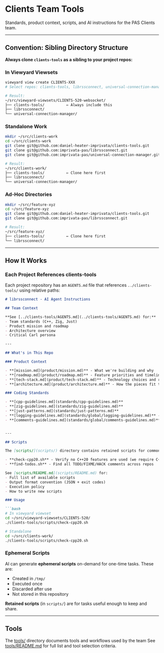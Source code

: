 # Clients Team Tools

Standards, product context, scripts, and AI instructions for the PAS Clients team.

---

## Convention: Sibling Directory Structure

**Always clone `clients-tools` as a sibling to your project repos:**

### In Viewyard Viewsets

```bash
viewyard view create CLIENTS-XXX
# Select repos: clients-tools, librssconnect, universal-connection-manager

# Result:
~/src/viewyard-viewsets/CLIENTS-520-websocket/
├── clients-tools/          ← Always include this
├── librssconnect/
└── universal-connection-manager/
```

### Standalone Work

```bash
mkdir ~/src/clients-work
cd ~/src/clients-work
git clone git@github.com:daniel-heater-imprivata/clients-tools.git
git clone git@github.com:imprivata-pas/librssconnect.git
git clone git@github.com:imprivata-pas/universal-connection-manager.git

# Result:
~/src/clients-work/
├── clients-tools/          ← Clone here first
├── librssconnect/
└── universal-connection-manager/
```

### Ad-Hoc Directories

```bash
mkdir ~/src/feature-xyz
cd ~/src/feature-xyz
git clone git@github.com:daniel-heater-imprivata/clients-tools.git
git clone git@github.com:imprivata-pas/librssconnect.git

# Result:
~/src/feature-xyz/
├── clients-tools/          ← Clone here first
└── librssconnect/
```

---

## How It Works

### Each Project References clients-tools

Each project repository has an `AGENTS.md` file that references `../clients-tools/` using relative paths:

```markdown
# librssconnect - AI Agent Instructions

## Team Context

**See [../clients-tools/AGENTS.md](../clients-tools/AGENTS.md) for:**
- Team standards (C++, Zig, Just)
- Product mission and roadmap
- Architecture overview
- Critical Carl persona

---

## What's in This Repo

### Product Context

- **[mission.md](product/mission.md)** - What we're building and why
- **[roadmap.md](product/roadmap.md)** - Feature priorities and timeline
- **[tech-stack.md](product/tech-stack.md)** - Technology choices and rationale
- **[architecture.md](product/architecture.md)** - How the pieces fit together

### Coding Standards

- **[cpp-guidelines.md](standards/cpp-guidelines.md)**
- **[zig-guidelines.md](standards/zig-guidelines.md)**
- **[just-patterns.md](standards/just-patterns.md)**
- **[logging-guidelines.md](standards/global/logging-guidelines.md)** - Logging best practices
- **[comments-guidelines.md](standards/global/comments-guidelines.md)** - Comments best practices


---

## Scripts

The [scripts/](scripts/) directory contains retained scripts for common tasks:

- **check-cpp20.sh** - Verify no C++20 features are used (we require C++17)
- **find-todos.sh** - Find all TODO/FIXME/HACK comments across repos

See [scripts/README.md](scripts/README.md) for:
- Full list of available scripts
- Output format convention (JSON + exit codes)
- Execution policy
- How to write new scripts

### Usage

```bash
# In viewyard viewset
cd ~/src/viewyard-viewsets/CLIENTS-520/
./clients-tools/scripts/check-cpp20.sh

# Standalone
cd ~/src/clients-work/
./clients-tools/scripts/check-cpp20.sh
```

### Ephemeral Scripts

AI can generate **ephemeral scripts** on-demand for one-time tasks. These are:
- Created in `/tmp/`
- Executed once
- Discarded after use
- Not stored in this repository

**Retained scripts** (in `scripts/`) are for tasks useful enough to keep and share.


---

## Tools

The [tools/](tools/) directory documents tools and workflows used by the team
See [tools/README.md](tools/README.md) for full list and tool selection criteria.

